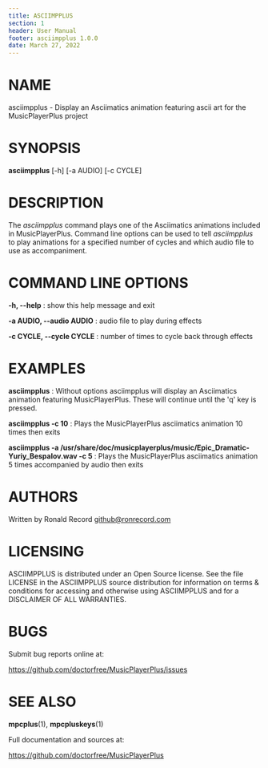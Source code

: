 ```yaml
---
title: ASCIIMPPLUS
section: 1
header: User Manual
footer: asciimpplus 1.0.0
date: March 27, 2022
---
```

# NAME
asciimpplus - Display an Asciimatics animation featuring ascii art for the MusicPlayerPlus project

# SYNOPSIS
**asciimpplus** [-h] [-a AUDIO] [-c CYCLE]

# DESCRIPTION
The *asciimpplus* command plays one of the Asciimatics animations included in
MusicPlayerPlus. Command line options can be used to tell *asciimpplus* to play
animations for a specified number of cycles and which audio file to use as accompaniment.

# COMMAND LINE OPTIONS
**-h, --help**
: show this help message and exit

**-a AUDIO, --audio AUDIO**
: audio file to play during effects

**-c CYCLE, --cycle CYCLE**
: number of times to cycle back through effects

# EXAMPLES
**asciimpplus**
: Without options asciimpplus will display an Asciimatics animation featuring MusicPlayerPlus. These will continue until the 'q' key is pressed.

**asciimpplus -c 10**
: Plays the MusicPlayerPlus asciimatics animation 10 times then exits 

**asciimpplus -a /usr/share/doc/musicplayerplus/music/Epic_Dramatic-Yuriy_Bespalov.wav -c 5**
: Plays the MusicPlayerPlus asciimatics animation 5 times accompanied by audio then exits 

# AUTHORS
Written by Ronald Record github@ronrecord.com

# LICENSING
ASCIIMPPLUS is distributed under an Open Source license.
See the file LICENSE in the ASCIIMPPLUS source distribution
for information on terms &amp; conditions for accessing and
otherwise using ASCIIMPPLUS and for a DISCLAIMER OF ALL WARRANTIES.

# BUGS
Submit bug reports online at:

https://github.com/doctorfree/MusicPlayerPlus/issues

# SEE ALSO
**mpcplus**(1), **mpcpluskeys**(1)

Full documentation and sources at:

https://github.com/doctorfree/MusicPlayerPlus


